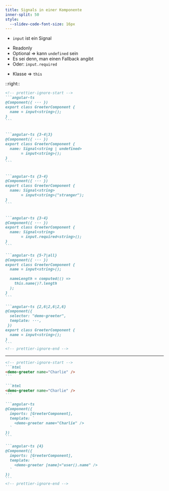 ```yaml
---
title: Signals in einer Komponente
inner-split: 50
style:
  --slidev-code-font-size: 16px
---
```


- `input` ist ein Signal

<v-clicks at="1">

- Readonly
- Optional ⇒ kann `undefined` sein
- Es sei denn, man einen Fallback angibt
- Oder: `input.required`

</v-clicks>

<v-clicks at="5">

- Klasse ⇒ `this`

</v-clicks>

::right::

````md magic-move
<!-- prettier-ignore-start -->
```angular-ts
@Component({ ··· })
export class GreeterComponent {
  name = input<string>();
}
```


```angular-ts {3-4|3}
@Component({ ··· })
export class GreeterComponent {
  name: Signal<string | undefined> 
       = input<string>();
}
```


```angular-ts {3-4}
@Component({ ··· })
export class GreeterComponent {
  name: Signal<string> 
       = input<string>("stranger");
}
```


```angular-ts {3-4}
@Component({ ··· })
export class GreeterComponent {
  name: Signal<string> 
       = input.required<string>();
}
```

```angular-ts {5-7|all}
@Component({ ··· })
export class GreeterComponent {
  name = input<string>();
  
  nameLength = computed(() =>
    this.name()?.length
  );
}
```

```angular-ts {2,6|2,6|2,6}
@Component({ 
  selector: "demo-greeter",
  template: ···,
 })
export class GreeterComponent {
  name = input<string>();
}
```
<!-- prettier-ignore-end -->
````

<v-click at="-2">

<hr />

<v-switch>
<template #0>

Template einer anderen Komponente:

</template>
<template #1-3>

Definition einer anderen Komponente:

</template>
</v-switch>

<v-click at="-2">

````md magic-move {at: '+0'}
<!-- prettier-ignore-start -->
```html
<demo-greeter name="Charlie" />
```

```html
<demo-greeter name="Charlie" />
```

```angular-ts
@Component({
  imports: [GreeterComponent],
  template: `
    <demo-greeter name="Charlie" />
  `
})
```

```angular-ts {4}
@Component({
  imports: [GreeterComponent],
  template: `
    <demo-greeter [name]="user().name" />
  `
})
```
<!-- prettier-ignore-end -->
````

</v-click>
</v-click>

<!--
- Auch `input` ist ein Signal
- [click] `input` ist readonly, weil die Komponente selbst den Wert nicht bearbeiten darf. Nur die aufrufende Komponente darf das.
- [click] Inputs sind optional, also sieht man `undefined` im Type.
- [click] Es sei denn, man einen Fallback angibt. Wenn nichts bzw. undefined gesetzt wird, wird der Fallback genommen.
- [click] Man kann den Wert auch als Required markieren.
- [click] Wir sind in einer Klasse, also wird `this` verwendet, und auf den Inputs zuzugreifen.
- [click]
- [click] Wie rufen wir die Funktion dann auf? Das sieht dann so aus, mit einem Element und Attributen.
- [click] Und so sieht es in der Komponenten-Definition aus.
- [click] Inputs können auch dynamisch sein.
-->
